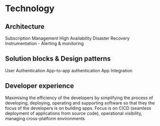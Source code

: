 # Technology

## Architecture
Subscription Management
High Availability
Disaster Recovery
Instrumentation - Alerting & monitoring

## Solution blocks & Design patterns
User Authentication
App-to-app authentication
App Integration

## Developer experience
Maximising the efficiency of the developers by simplifying the process of developing, deploying, operating and supporting software so that they the focus of the developers is on building apps. 
Focus is on CICD (seamless deployment of applications from source code), operational visibility, managing cross-platform environments

